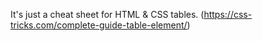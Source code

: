 It's just a cheat sheet for HTML & CSS tables.
(https://css-tricks.com/complete-guide-table-element/)
